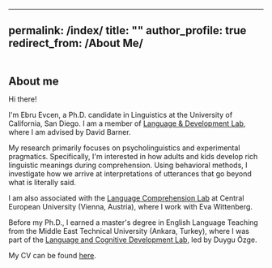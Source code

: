 
---
permalink: /index/
title: ""
author_profile: true
redirect_from: /About Me/
---

<h1 id="about-me"></h1>

<h2 style="margin: 50px 0px 10px;">About me</h2>


Hi there!

I'm Ebru Evcen, a Ph.D. candidate in Linguistics at the University of California, San Diego. I am a member of [Language & Development Lab](https://ladlab.ucsd.edu), where I am advised by David Barner. 

My research primarily focuses on psycholinguistics and experimental pragmatics. Specifically, I'm interested in how adults and kids develop rich linguistic meanings during comprehension. Using behavioral methods, I investigate how we arrive at interpretations of utterances that go beyond what is literally said. 

I am also associated with the [Language Comprehension Lab](https://lcl.ceu.edu) at Central European University (Vienna, Austria), where I work with Eva Wittenberg.

Before my Ph.D., I earned a master's degree in English Language Teaching from the Middle East Technical University (Ankara, Turkey), where I was part of the [Language and Cognitive Development Lab](https://langcog.metu.edu.tr), led by Duygu Özge.

My CV can be found <a href="https://ebruevcen.github.io/files/curriculum_vitae.pdf" target="_blank">here</a>.








